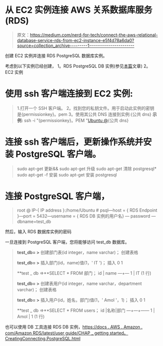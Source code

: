 # 从 EC2 实例连接 AWS 关系数据库服务(RDS)

> 原文：<https://medium.com/nerd-for-tech/connect-the-aws-relational-database-service-rds-from-ec2-instance-e5f4d78a6da0?source=collection_archive---------1----------------------->

创建 EC2 实例并连接 RDS PostgreSQL 数据库实例。

考虑到以下实例已经创建，
1。RDS PostgreSQL DB 实例(参见[本篇](https://er-kalpanasharma.medium.com/creating-an-aws-rds-mysql-instance-and-connect-to-it-using-python-ea6292df3e1c)文章)
2。EC2 实例

# **使用 ssh 客户端连接到 EC2 实例:**

> 1.打开一个 SSH 客户端。
> 2。找到您的私钥文件。用于启动此实例的密钥是{permissionkey}。pem
> 3。使用其公共 DNS 连接到实例:{公共 dns}
> **示例:**
> ssh -i "{permissionkey}。PEM "[Ubuntu @](mailto:ubuntu@ec2-3-131-94-210.us-east-2.compute.amazonaws.com){公共 dns}

# **连接 ssh 客户端后，更新操作系统并安装 PostgreSQL 客户端。**

> sudo apt-get 更新&& sudo apt-get 升级
> sudo apt-get 清除 postgresql*
> sudo apt-get -f 安装
> sudo apt-get 安装 postgresql

# **连接 PostgreSQL 客户端，**

> root @ IP-{ IP address }:/home/Ubuntu # psql—host = { RDS Endpoint }—port = 5432—username = { RDS DB 实例的用户名} — password — dbname=test_db

然后，输入 RDS 数据库实例的密码

一旦连接到 PostgreSQL 客户端，您将能够访问 test_db 数据库。

> **test_db= >** 创建部门表(id integer，name varchar)；
> 创建表格
> 
> **test_db= >** 插入部门(id，name)值(1，' IT ')；
> 插入 0 1
> 
> **test _ db =>**SELECT * FROM 部门；
> id | name
> —+—
> 1 | IT
> (1 行)
> 
> **test_db= >** 创建表用户(id integer，name varchar，department varchar)；
> 创建表格
> 
> **test_db= >** 插入用户(id，姓名，部门)值(1，' Amol '，1)；
> 插入 0 1
> 
> **test _ db =>**SELECT * FROM users；
> id |名称|部门
> —+—+——
> 1 | Amol | 1
> (1 行)

也可以使用 DB 工具连接 RDS DB 实例，[https://docs . AWS . Amazon . com/Amazon RDS/latest/user guide/CHAP _ getting started。CreatingConnecting.PostgreSQL.html](https://docs.aws.amazon.com/AmazonRDS/latest/UserGuide/CHAP_GettingStarted.CreatingConnecting.PostgreSQL.html)